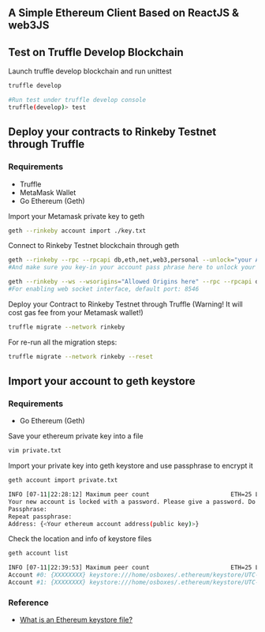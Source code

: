 ## A Simple Ethereum Client Based on ReactJS & web3JS

## Test on Truffle Develop Blockchain
Launch truffle develop blockchain and run unittest
```bash
truffle develop

#Run test under truffle develop console
truffle(develop)> test
```

## Deploy your contracts to Rinkeby Testnet through Truffle

### Requirements
- Truffle
- MetaMask Wallet
- Go Ethereum (Geth)

Import your Metamask private key to geth
```bash
geth --rinkeby account import ./key.txt
```

Connect to Rinkeby Testnet blockchain through geth
```bash
geth --rinkeby --rpc --rpcapi db,eth,net,web3,personal --unlock="your Account Address"
#And make sure you key-in your account pass phrase here to unlock your account

geth --rinkeby --ws --wsorigins="Allowed Origins here" --rpc --rpcapi db,eth,net,web3,personal --unlock="your Account Address"
#For enabling web socket interface, default port: 8546
```

Deploy your Contract to Rinkeby Testnet through Truffle (Warning! It will cost gas fee from your Metamask wallet!)
```bash
truffle migrate --network rinkeby
```

For re-run all the migration steps:
```bash
truffle migrate --network rinkeby --reset
```

## Import your account to geth keystore

### Requirements
- Go Ethereum (Geth)

Save your ethereum private key into a file
```bash
vim private.txt
```

Import your private key into geth keystore and use passphrase to encrypt it
```bash
geth account import private.txt

INFO [07-11|22:28:12] Maximum peer count                       ETH=25 LES=0 total=25
Your new account is locked with a password. Please give a password. Do not forget this password.
Passphrase: 
Repeat passphrase: 
Address: {<Your ethereum account address(public key)>}
```

Check the location and info of keystore files
```bash
geth account list

INFO [07-11|22:39:53] Maximum peer count                       ETH=25 LES=0 total=25
Account #0: {XXXXXXXX} keystore:///home/osboxes/.ethereum/keystore/UTC--2017-04-28T08-46-27.XXXXXXXXXXXXXX
Account #1: {XXXXXXXX} keystore:///home/osboxes/.ethereum/keystore/UTC--2017-04-28T08-46-52.XXXXXXXXXXXXXX
```

### Reference
- [What is an Ethereum keystore file?](https://medium.com/@julien.maffre/what-is-an-ethereum-keystore-file-86c8c5917b97)
